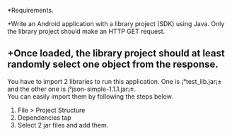 *Requirements.

+Write an Android application with a library project (SDK) using Java. Only the library project should make an HTTP GET request.

+Once loaded, the library project should at least randomly select one object from the response.
-------------------------------------------------------------------------------------------------------------------------------------------------------------
You have to import 2 libraries to run this application. One is ¡°test_lib.jar¡± and the other one is ¡°json-simple-1.1.1.jar¡±.  
You can easily import them by following the steps below.

1.	File > Project Structure
2.	Dependencies tap
3.	Select 2 jar files and add them.
